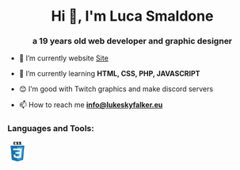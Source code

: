 <h1 align="center">Hi 👋, I'm Luca Smaldone</h1>
<h3 align="center">a 19 years old web developer and graphic designer</h3>

- 🔭 I’m currently website [Site](https://lukeskyfalker.eu)

- 🌱 I’m currently learning **HTML, CSS, PHP, JAVASCRIPT**

- 😊 I’m good with Twitch graphics and make discord servers

- 📫 How to reach me **info@lukeskyfalker.eu**

<h3 align="left">Languages and Tools:</h3>
<p align="left"> <a href="https://getbootstrap.com" target="_blank" rel="noreferrer"> <imgsrc="https://raw.githubusercontent.com/devicons/devicon/master/icons/bootstrap/bootstrap-plain-wordmark.svg" alt="bootstrap" width="40" height="40"/> </a> 
<a href="https://www.w3schools.com/css/" target="_blank" rel="noreferrer"> <img src="https://raw.githubusercontent.com/devicons/devicon/master/icons/css3/css3-original-wordmark.svg" alt="css3" width="40" height="40"/></a> 
<a href="https://www.w3.org/html/" target="_blank" rel="noreferrer"> <imgsrc="https://raw.githubusercontent.com/devicons/devicon/master/icons/html5/html5-original-wordmark.svg" alt="html5" width="40" height="40"/></a>
